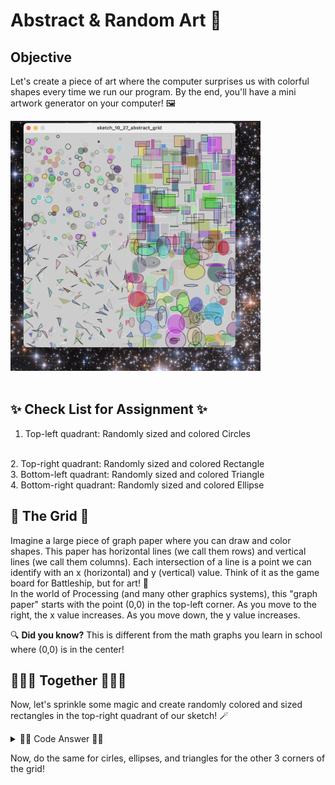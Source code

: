 # Abstract & Random Art 🎨

## Objective

Let's create a piece of art where the computer surprises us with colorful shapes every time we run our program. By the end, you'll have a mini artwork generator on your computer! 🖼️

<img src='example.png' height='400' width='400'>
<br>
<br>

## ✨ Check List for Assignment ✨

1. Top-left quadrant: Randomly sized and colored Circles
<br>
2. Top-right quadrant: Randomly sized and colored Rectangle
<br>
3. Bottom-left quadrant: Randomly sized and colored Triangle
<br>
4. Bottom-right quadrant: Randomly sized and colored Ellipse
<br>

## 📏 The Grid 📏

Imagine a large piece of graph paper where you can draw and color shapes. This paper has horizontal lines (we call them rows) and vertical lines (we call them columns). Each intersection of a line is a point we can identify with an x (horizontal) and y (vertical) value. Think of it as the game board for Battleship, but for art! 🎲
<br>
In the world of Processing (and many other graphics systems), this "graph paper" starts with the point (0,0) in the top-left corner. As you move to the right, the x value increases. As you move down, the y value increases. 

🔍 **Did you know?** This is different from the math graphs you learn in school where (0,0) is in the center!

## 🧑‍🤝‍🧑 Together 🧑‍🤝‍🧑

Now, let's sprinkle some magic and create randomly colored and sized rectangles in the top-right quadrant of our sketch! 🪄


<details>
<summary>
👩‍💻 Code Answer 👩‍💻 
</summary>
<pre><code>
void setup() {
  size(600, 600);
}

void draw() {

  // Top-right quadrant: Rectangle
  fill(random(255), random(255), random(255), random(155));
  stroke(random(255));
  rect(random(width/2, width), random(0, height/2), random(width/10), random(height/10));
}
</code></pre>
</details>

Now, do the same for cirles, ellipses, and triangles for the other 3 corners of the grid! 
